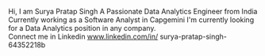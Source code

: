 Hi, I am Surya Pratap Singh 
A Passionate Data Analytics Engineer from India
Currently working as a Software Analyst in Capgemini
I'm currently looking for a Data Analytics position in any company.  
Connect me in Linkedin www.linkedin.com/in/ surya-pratap-singh-64352218b
